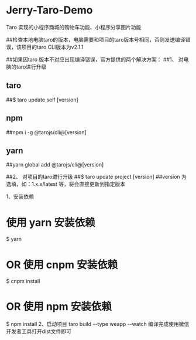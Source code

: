 # Jerry-Taro-Demo
Taro 实现的小程序商城的购物车功能、小程序分享图片功能
 
##检查本地电脑taro的版本，电脑需要和项目的taro版本号相同，否则发送编译错误，该项目的taro CLI版本为v2.1.1


##如果因taro 版本不对应出现编译错误，官方提供的两个解决方案：
##1、	对电脑的taro进行升级
## taro
##$ taro update self [version]
## npm
##npm i -g @tarojs/cli@[version]
## yarn
##yarn global add @tarojs/cli@[version]

##2、	对项目的taro进行升级
##$ taro update project [version]
##version 为选填，如：1.x.x/latest 等，将会直接更新到指定版本

1、安装依赖
# 使用 yarn 安装依赖
$ yarn
# OR 使用 cnpm 安装依赖
$ cnpm install
# OR 使用 npm 安装依赖
$ npm install
   2、启动项目
taro build --type weapp --watch
编译完成使用微信开发者工具打开dist文件即可
